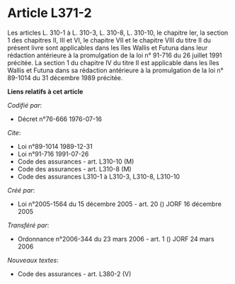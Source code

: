 # Article L371-2

Les articles L. 310-1 à L. 310-3, L. 310-8, L. 310-10, le chapitre Ier, la section 1 des chapitres II, III et VI, le chapitre
VII et le chapitre VIII du titre II du présent livre sont applicables dans les îles Wallis et Futuna dans leur rédaction
antérieure à la promulgation de la loi n° 91-716 du 26 juillet 1991 précitée. La section 1 du chapitre IV du titre II est
applicable dans les îles Wallis et Futuna dans sa rédaction antérieure à la promulgation de la loi n° 89-1014 du 31 décembre
1989 précitée.

**Liens relatifs à cet article**

_Codifié par_:

  - Décret n°76-666 1976-07-16

_Cite_:

  - Loi n°89-1014 1989-12-31
  - Loi n°91-716 1991-07-26
  - Code des assurances - art. L310-10 (M)
  - Code des assurances - art. L310-8 (M)
  - Code des assurances L310-1 à L310-3, L310-8, L310-10

_Créé par_:

  - Loi n°2005-1564 du 15 décembre 2005 - art. 20 () JORF 16 décembre 2005

_Transféré par_:

  - Ordonnance n°2006-344 du 23 mars 2006 - art. 1 () JORF 24 mars 2006

_Nouveaux textes_:

  - Code des assurances - art. L380-2 (V)
